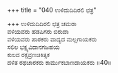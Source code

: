 +++
title = "040 ಉಳಿದುದಿದಿರಲಿ ಛತ್ರ"

+++
ಉಳಿದುದಿದಿರಲಿ ಛತ್ರ ಚಮರಾ  
ವಳಿಯವರು ಹಡಪಿಗರು ಬಿರುದಾ  
ವಳಿಯವರು ಪಾಠಕರು ವಾದ್ಯದ ಮಲ್ಲಗಾಯಕರು  
ಸಲಿಲ ಭಕ್ಷ್ಯವಿದಾನಗಜಹಯ  
ಕುಲದ ರಕ್ಷವ್ರಣಚಿಕಿತ್ಸಕ  
ದಳಿತ ರಥಚಾರಕರು ಕಾರ್ಮುಕಬಾಣದಾಯಕರು     ॥40॥